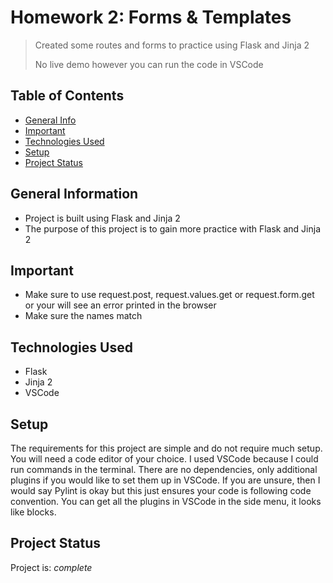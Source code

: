 # Homework 2: Forms & Templates
> Created some routes and forms to practice using Flask and Jinja 2
> 
> No live demo however you can run the code in VSCode

## Table of Contents
* [General Info](#general-information)
* [Important](#important)
* [Technologies Used](#technologies-used)
* [Setup](#setup)
* [Project Status](#project-status)
<!-- * [License](#license) -->

## General Information
- Project is built using Flask and Jinja 2
- The purpose of this project is to gain more practice with Flask and Jinja 2
<!-- What problem does it (intend to) solve?-->
<!-- You don't have to answer all the questions - just the ones relevant to your project. -->

## Important
- Make sure to use request.post, request.values.get or request.form.get or your will see an error printed in the browser
- Make sure the names match
  
## Technologies Used
- Flask
- Jinja 2
- VSCode 

## Setup
The requirements for this project are simple and do not require much setup. You will need a code editor of your choice. I used VSCode because I could run commands in the terminal. There are no dependencies, only additional plugins if you would like to set them up in VSCode. If you are unsure, then I would say Pylint is okay but this just ensures your code is following code convention. You can get all the plugins in VSCode in the side menu, it looks like blocks. 

## Project Status
Project is: _complete_ 
